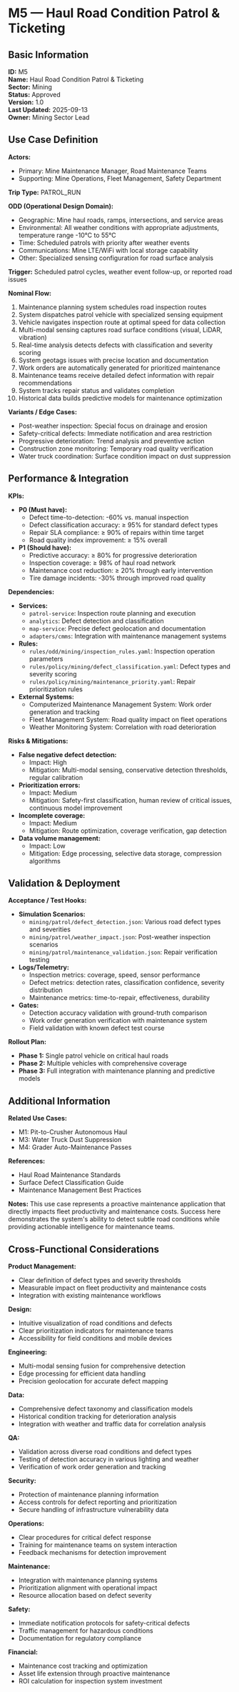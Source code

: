# M5 — Haul Road Condition Patrol & Ticketing

## Basic Information

**ID:** M5  
**Name:** Haul Road Condition Patrol & Ticketing  
**Sector:** Mining  
**Status:** Approved  
**Version:** 1.0  
**Last Updated:** 2025-09-13  
**Owner:** Mining Sector Lead

## Use Case Definition

**Actors:**
- Primary: Mine Maintenance Manager, Road Maintenance Teams
- Supporting: Mine Operations, Fleet Management, Safety Department

**Trip Type:** PATROL_RUN

**ODD (Operational Design Domain):**
- Geographic: Mine haul roads, ramps, intersections, and service areas
- Environmental: All weather conditions with appropriate adjustments, temperature range -10°C to 55°C
- Time: Scheduled patrols with priority after weather events
- Communications: Mine LTE/WiFi with local storage capability
- Other: Specialized sensing configuration for road surface analysis

**Trigger:**
Scheduled patrol cycles, weather event follow-up, or reported road issues

**Nominal Flow:**
1. Maintenance planning system schedules road inspection routes
2. System dispatches patrol vehicle with specialized sensing equipment
3. Vehicle navigates inspection route at optimal speed for data collection
4. Multi-modal sensing captures road surface conditions (visual, LiDAR, vibration)
5. Real-time analysis detects defects with classification and severity scoring
6. System geotags issues with precise location and documentation
7. Work orders are automatically generated for prioritized maintenance
8. Maintenance teams receive detailed defect information with repair recommendations
9. System tracks repair status and validates completion
10. Historical data builds predictive models for maintenance optimization

**Variants / Edge Cases:**
- Post-weather inspection: Special focus on drainage and erosion
- Safety-critical defects: Immediate notification and area restriction
- Progressive deterioration: Trend analysis and preventive action
- Construction zone monitoring: Temporary road quality verification
- Water truck coordination: Surface condition impact on dust suppression

## Performance & Integration

**KPIs:**
- **P0 (Must have):**
  - Defect time-to-detection: -60% vs. manual inspection
  - Defect classification accuracy: ≥ 95% for standard defect types
  - Repair SLA compliance: ≥ 90% of repairs within time target
  - Road quality index improvement: ≥ 15% overall
- **P1 (Should have):**
  - Predictive accuracy: ≥ 80% for progressive deterioration
  - Inspection coverage: ≥ 98% of haul road network
  - Maintenance cost reduction: ≥ 20% through early intervention
  - Tire damage incidents: -30% through improved road quality

**Dependencies:**
- **Services:**
  - `patrol-service`: Inspection route planning and execution
  - `analytics`: Defect detection and classification
  - `map-service`: Precise defect geolocation and documentation
  - `adapters/cmms`: Integration with maintenance management systems
- **Rules:**
  - `rules/odd/mining/inspection_rules.yaml`: Inspection operation parameters
  - `rules/policy/mining/defect_classification.yaml`: Defect types and severity scoring
  - `rules/policy/mining/maintenance_priority.yaml`: Repair prioritization rules
- **External Systems:**
  - Computerized Maintenance Management System: Work order generation and tracking
  - Fleet Management System: Road quality impact on fleet operations
  - Weather Monitoring System: Correlation with road deterioration

**Risks & Mitigations:**
- **False negative defect detection:**
  - Impact: High
  - Mitigation: Multi-modal sensing, conservative detection thresholds, regular calibration
- **Prioritization errors:**
  - Impact: Medium
  - Mitigation: Safety-first classification, human review of critical issues, continuous model improvement
- **Incomplete coverage:**
  - Impact: Medium
  - Mitigation: Route optimization, coverage verification, gap detection
- **Data volume management:**
  - Impact: Low
  - Mitigation: Edge processing, selective data storage, compression algorithms

## Validation & Deployment

**Acceptance / Test Hooks:**
- **Simulation Scenarios:**
  - `mining/patrol/defect_detection.json`: Various road defect types and severities
  - `mining/patrol/weather_impact.json`: Post-weather inspection scenarios
  - `mining/patrol/maintenance_validation.json`: Repair verification testing
- **Logs/Telemetry:**
  - Inspection metrics: coverage, speed, sensor performance
  - Defect metrics: detection rates, classification confidence, severity distribution
  - Maintenance metrics: time-to-repair, effectiveness, durability
- **Gates:**
  - Detection accuracy validation with ground-truth comparison
  - Work order generation verification with maintenance system
  - Field validation with known defect test course

**Rollout Plan:**
- **Phase 1:** Single patrol vehicle on critical haul roads
- **Phase 2:** Multiple vehicles with comprehensive coverage
- **Phase 3:** Full integration with maintenance planning and predictive models

## Additional Information

**Related Use Cases:**
- M1: Pit-to-Crusher Autonomous Haul
- M3: Water Truck Dust Suppression
- M4: Grader Auto-Maintenance Passes

**References:**
- Haul Road Maintenance Standards
- Surface Defect Classification Guide
- Maintenance Management Best Practices

**Notes:**
This use case represents a proactive maintenance application that directly impacts fleet productivity and maintenance costs. Success here demonstrates the system's ability to detect subtle road conditions while providing actionable intelligence for maintenance teams.

## Cross-Functional Considerations

**Product Management:**
- Clear definition of defect types and severity thresholds
- Measurable impact on fleet productivity and maintenance costs
- Integration with existing maintenance workflows

**Design:**
- Intuitive visualization of road conditions and defects
- Clear prioritization indicators for maintenance teams
- Accessibility for field conditions and mobile devices

**Engineering:**
- Multi-modal sensing fusion for comprehensive detection
- Edge processing for efficient data handling
- Precision geolocation for accurate defect mapping

**Data:**
- Comprehensive defect taxonomy and classification models
- Historical condition tracking for deterioration analysis
- Integration with weather and traffic data for correlation analysis

**QA:**
- Validation across diverse road conditions and defect types
- Testing of detection accuracy in various lighting and weather
- Verification of work order generation and tracking

**Security:**
- Protection of maintenance planning information
- Access controls for defect reporting and prioritization
- Secure handling of infrastructure vulnerability data

**Operations:**
- Clear procedures for critical defect response
- Training for maintenance teams on system interaction
- Feedback mechanisms for detection improvement

**Maintenance:**
- Integration with maintenance planning systems
- Prioritization alignment with operational impact
- Resource allocation based on defect severity

**Safety:**
- Immediate notification protocols for safety-critical defects
- Traffic management for hazardous conditions
- Documentation for regulatory compliance

**Financial:**
- Maintenance cost tracking and optimization
- Asset life extension through proactive maintenance
- ROI calculation for inspection system investment
